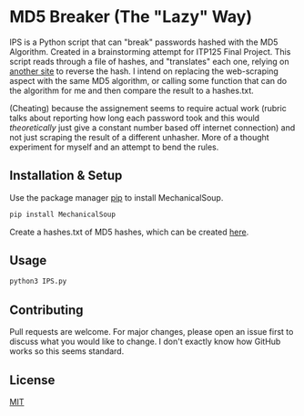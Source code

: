 # MD5 Breaker (The "Lazy" Way)

IPS is a Python script that can "break" passwords hashed with the MD5 Algorithm. Created in a brainstorming attempt for ITP125 Final Project. This script reads through a file of hashes, and "translates" each one, relying on [another site](https://md5.gromweb.com/) to reverse the hash. I intend on replacing the web-scraping aspect with the same MD5 algorithm, or calling some function that can do the algorithm for me and then compare the result to a hashes.txt.

(Cheating) because the assignement seems to require actual work (rubric talks about reporting how long each password took and this would _theoretically_ just give a constant number based off internet connection) and not just scraping the result of a different unhasher. More of a thought experiment for myself and an attempt to bend the rules.

## Installation & Setup

Use the package manager [pip](https://pip.pypa.io/en/stable/) to install MechanicalSoup.

```bash
pip install MechanicalSoup
```
Create a hashes.txt of MD5 hashes, which can be created [here](http://www.md5hasher.net/).
## Usage

```bash
python3 IPS.py
```

## Contributing
Pull requests are welcome. For major changes, please open an issue first to discuss what you would like to change. I don't exactly know how GitHub works so this seems standard.

## License
[MIT](https://choosealicense.com/licenses/mit/)
